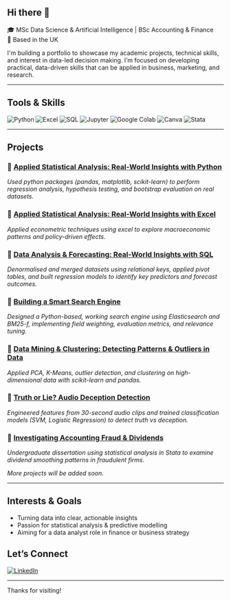 ## Hi there 👋

🎓 MSc Data Science & Artificial Intelligence | BSc Accounting & Finance  
📍 Based in the UK

I'm building a portfolio to showcase my academic projects, technical skills, and interest in data-led decision making. I’m focused on developing practical, data-driven skills that can be applied in business, marketing, and research.

---

## Tools & Skills

![Python](https://img.shields.io/badge/Python-3776AB?style=for-the-badge&logo=python&logoColor=white)
![Excel](https://img.shields.io/badge/Microsoft_Excel-217346?style=for-the-badge&logo=microsoft-excel&logoColor=white)
![SQL](https://img.shields.io/badge/SQL-003B57?style=for-the-badge&logo=sqlite&logoColor=white)
![Jupyter](https://img.shields.io/badge/Jupyter-F37626?style=for-the-badge&logo=jupyter&logoColor=white)
![Google Colab](https://img.shields.io/badge/Google_Colab-F9AB00?style=for-the-badge&logo=googlecolab&logoColor=black)
![Canva](https://img.shields.io/badge/Canva-00C4CC?style=for-the-badge&logo=canva&logoColor=white)
![Stata](https://img.shields.io/badge/Stata-005CAB?style=for-the-badge&logoColor=white)

---

## Projects

### 🔹 [Applied Statistical Analysis: Real-World Insights with Python](https://github.com/tabithacarnell/statistics)
*Used python packages (pandas, matplotlib, scikit-learn) to perform regression analysis, hypothesis testing, and bootstrap evaluation on real datasets.*
### 🔹 [Applied Statistical Analysis: Real-World Insights with Excel](https://github.com/tabithacarnell/statistics-and-econometrics-project)
*Applied econometric techniques using excel to explore macroeconomic patterns and policy-driven effects.*
### 🔹 [Data Analysis & Forecasting: Real-World Insights with SQL](https://github.com/tabithacarnell/data-analytics-project) 
*Denormalised and merged datasets using relational keys, applied pivot tables, and built regression models to identify key predictors and forecast outcomes.*
### 🔹 [Building a Smart Search Engine](https://github.com/tabithacarnell/information_retrieval) 
*Designed a Python-based, working search engine using Elasticsearch and BM25-f, implementing field weighting, evaluation metrics, and relevance tuning.*
### 🔹 [Data Mining & Clustering: Detecting Patterns & Outliers in Data](https://github.com/tabithacarnell/data_mining) 
*Applied PCA, K-Means, outlier detection, and clustering on high-dimensional data with scikit-learn and pandas.*
### 🔹 [Truth or Lie? Audio Deception Detection](https://github.com/tabithacarnell/machine_learning) 
*Engineered features from 30-second audio clips and trained classification models (SVM, Logistic Regression) to detect truth vs deception.*
### 🔹 [Investigating Accounting Fraud & Dividends](https://github.com/tabithacarnell/accounting-fraud-dividend-smoothing)
*Undergraduate dissertation using statistical analysis in Stata to examine dividend smoothing patterns in fraudulent firms.*

_More projects will be added soon._

---

## Interests & Goals

- Turning data into clear, actionable insights
- Passion for statistical analysis & predictive modelling
- Aiming for a data analyst role in finance or business strategy

## Let’s Connect

[![LinkedIn](https://img.shields.io/badge/LinkedIn-Connect-blue?style=for-the-badge&logo=linkedin)](https://www.linkedin.com/in/tabitha-carnell-ba948220b)

---

Thanks for visiting!
